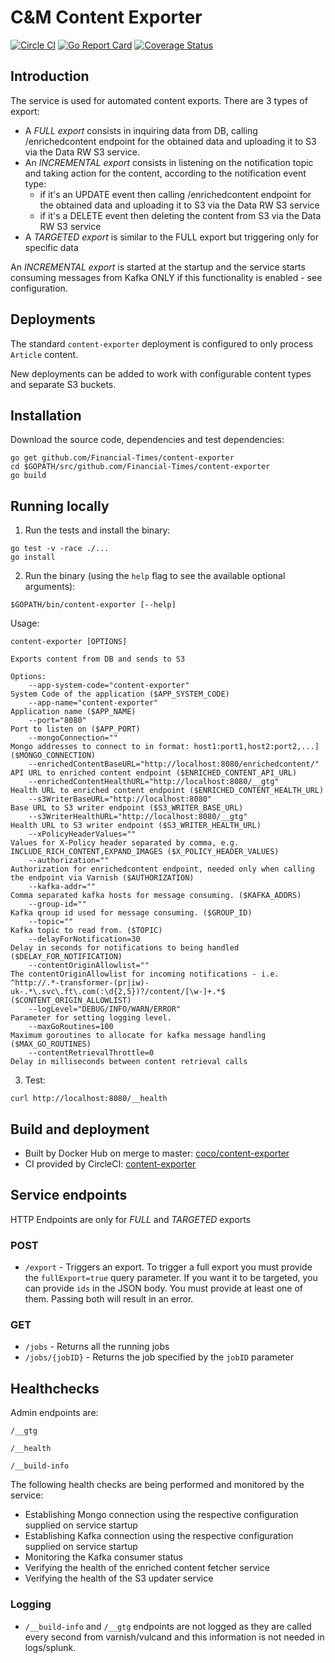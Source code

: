 # C&M Content Exporter

[![Circle CI](https://circleci.com/gh/Financial-Times/content-exporter/tree/master.png?style=shield)](https://circleci.com/gh/Financial-Times/content-exporter/tree/master)
[![Go Report Card](https://goreportcard.com/badge/github.com/Financial-Times/content-exporter)](https://goreportcard.com/report/github.com/Financial-Times/content-exporter)
[![Coverage Status](https://coveralls.io/repos/github/Financial-Times/content-exporter/badge.svg)](https://coveralls.io/github/Financial-Times/content-exporter)

## Introduction

The service is used for automated content exports. There are 3 types of export:
* A *FULL export* consists in inquiring data from DB, calling /enrichedcontent endpoint for the obtained data and uploading it to S3 via the Data RW S3 service.
* An *INCREMENTAL export* consists in listening on the notification topic and taking action for the content, according to the notification event type:
    * if it's an UPDATE event then calling /enrichedcontent endpoint for the obtained data and uploading it to S3 via the Data RW S3 service
    * if it's a DELETE event then deleting the content from S3 via the Data RW S3 service
* A *TARGETED export* is similar to the FULL export but triggering only for specific data

An *INCREMENTAL export* is started at the startup and the service starts consuming messages from Kafka ONLY if this functionality is enabled - see configuration.

## Deployments

The standard `content-exporter` deployment is configured to only process `Article` content.

New deployments can be added to work with configurable content types and separate S3 buckets.

## Installation

Download the source code, dependencies and test dependencies:

```shell
go get github.com/Financial-Times/content-exporter
cd $GOPATH/src/github.com/Financial-Times/content-exporter
go build
```

## Running locally

1. Run the tests and install the binary:

```shell
go test -v -race ./...
go install
```

2. Run the binary (using the `help` flag to see the available optional arguments):

```shell
$GOPATH/bin/content-exporter [--help]
```

Usage: 

```shell
content-exporter [OPTIONS]

Exports content from DB and sends to S3

Options:
    --app-system-code="content-exporter"                              System Code of the application ($APP_SYSTEM_CODE)
    --app-name="content-exporter"                                     Application name ($APP_NAME)
    --port="8080"                                                     Port to listen on ($APP_PORT)
    --mongoConnection=""                                              Mongo addresses to connect to in format: host1:port1,host2:port2,...] ($MONGO_CONNECTION)
    --enrichedContentBaseURL="http://localhost:8080/enrichedcontent/" API URL to enriched content endpoint ($ENRICHED_CONTENT_API_URL)
    --enrichedContentHealthURL="http://localhost:8080/__gtg"          Health URL to enriched content endpoint ($ENRICHED_CONTENT_HEALTH_URL)
    --s3WriterBaseURL="http://localhost:8080"                         Base URL to S3 writer endpoint ($S3_WRITER_BASE_URL)
    --s3WriterHealthURL="http://localhost:8080/__gtg"                 Health URL to S3 writer endpoint ($S3_WRITER_HEALTH_URL)
    --xPolicyHeaderValues=""                                          Values for X-Policy header separated by comma, e.g. INCLUDE_RICH_CONTENT,EXPAND_IMAGES ($X_POLICY_HEADER_VALUES)
    --authorization=""                                                Authorization for enrichedcontent endpoint, needed only when calling the endpoint via Varnish ($AUTHORIZATION)
    --kafka-addr=""                                                   Comma separated kafka hosts for message consuming. ($KAFKA_ADDRS)
    --group-id=""                                                     Kafka qroup id used for message consuming. ($GROUP_ID)
    --topic=""                                                        Kafka topic to read from. ($TOPIC)
    --delayForNotification=30                                         Delay in seconds for notifications to being handled ($DELAY_FOR_NOTIFICATION)
    --contentOriginAllowlist=""                                       The contentOriginAllowlist for incoming notifications - i.e. ^http://.*-transformer-(pr|iw)-uk-.*\.svc\.ft\.com(:\d{2,5})?/content/[\w-]+.*$ ($CONTENT_ORIGIN_ALLOWLIST)
    --logLevel="DEBUG/INFO/WARN/ERROR"                                Parameter for setting logging level. 
    --maxGoRoutines=100                                               Maximum goroutines to allocate for kafka message handling ($MAX_GO_ROUTINES)
    --contentRetrievalThrottle=0                                      Delay in milliseconds between content retrieval calls
```

3. Test:

```shell
curl http://localhost:8080/__health
```

## Build and deployment

* Built by Docker Hub on merge to master: [coco/content-exporter](https://hub.docker.com/r/coco/content-exporter/)
* CI provided by CircleCI: [content-exporter](https://circleci.com/gh/Financial-Times/content-exporter)

## Service endpoints

HTTP Endpoints are only for *FULL* and *TARGETED* exports

### POST
* `/export` - Triggers an export. To trigger a full export you must provide the `fullExport=true` query parameter. If you want it to be targeted, you can provide `ids` in the JSON body. You must provide at least one of them. Passing  both will result in an error.
### GET
* `/jobs` - Returns all the running jobs
* `/jobs/{jobID}` - Returns the job specified by the `jobID` parameter

## Healthchecks
Admin endpoints are:

`/__gtg`

`/__health`

`/__build-info`

The following health checks are being performed and monitored by the service:
   * Establishing Mongo connection using the respective configuration supplied on service startup
   * Establishing Kafka connection using the respective configuration supplied on service startup
   * Monitoring the Kafka consumer status
   * Verifying the health of the enriched content fetcher service
   * Verifying the health of the S3 updater service

### Logging

* `/__build-info` and `/__gtg` endpoints are not logged as they are called every second from varnish/vulcand and this information is not needed in logs/splunk.
